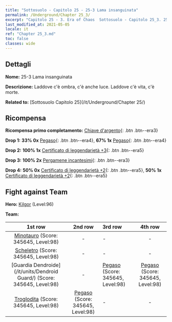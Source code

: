 ```yaml
---
title: "Sottosuolo - Capitolo 25 - 25-3 Lama insanguinata"
permalink: /Underground/Chapter 25_3/
excerpt: "Capitolo 25 - 3. Era of Chaos  Sottosuolo - Capitolo 25_3. 25-3 Lama insanguinata"
last_modified_at: 2021-05-05
locale: it
ref: "Chapter 25_3.md"
toc: false
classes: wide
---
```


## Dettagli

 **Nome:** 25-3 Lama insanguinata

 **Descrizione:** Laddove c'è ombra, c'è anche luce. Laddove c'è vita, c'è morte.

 **Related to:** [Sottosuolo Capitolo 25](/it/Underground/Chapter 25/)

## Ricompensa

 **Ricompensa primo completamento:** [Chiave d'argento](/ItemsIT/con_693/){: .btn .btn--era3}

 **Drop 1:** **33% 0x** [Pegaso](/ItemsIT/unt_202/){: .btn .btn--era4}, **67% 1x** [Pegaso](/ItemsIT/unt_202/){: .btn .btn--era4}

 **Drop 2:** **100% 1x** [Certificato di leggendarietà +3](/ItemsIT/mat_88/){: .btn .btn--era5}

 **Drop 3:** **100% 2x** [Pergamene incantesimi](/ItemsIT/con_694/){: .btn .btn--era3}

 **Drop 4:** **50% 0x** [Certificato di leggendarietà +2](/ItemsIT/mat_81/){: .btn .btn--era5}, **50% 1x** [Certificato di leggendarietà +2](/ItemsIT/mat_81/){: .btn .btn--era5}


## Fight against Team
 **Hero:** [Kilgor](/it/heroes/Kilgor/) (Level:96)

 **Team:**


  | 1st row | 2nd row | 3rd row | 4th row |
  |:----:|:----:|:----|:----:|
  | [Minotauro](/it/units/Minotaur/) (Score: 345645, Level:98)  | - | - | - |
  | [Scheletro](/it/units/Skeleton/) (Score: 345645, Level:98)  | - | - | - |
  | [Guardia Dendroide](/it/units/Dendroid Guard/) (Score: 345645, Level:98)  | - | [Pegaso](/it/units/Pegasus/) (Score: 345645, Level:98)  | [Pegaso](/it/units/Pegasus/) (Score: 345645, Level:98)  |
  | [Troglodita](/it/units/Troglodyte/) (Score: 345645, Level:98)  | [Pegaso](/it/units/Pegasus/) (Score: 345645, Level:98)  | - | - |


